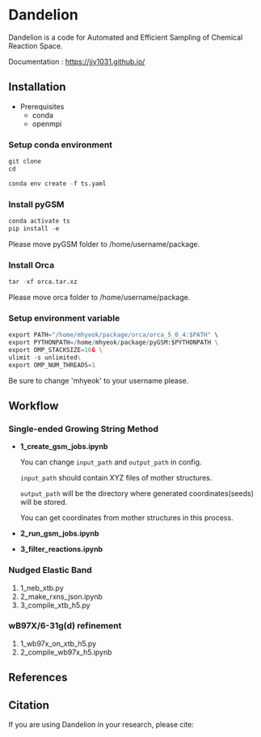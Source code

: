 # Dandelion 
Dandelion is a code for Automated and Efficient Sampling of Chemical Reaction Space.

Documentation : <https://jjy1031.github.io/>

## Installation
- Prerequisites
  - conda
  - openmpi

### Setup conda environment

```python
git clone
cd 
```

```python
conda env create -f ts.yaml
```

### Install pyGSM

```python
conda activate ts
pip install -e
```
Please move pyGSM folder to /home/username/package.

### Install Orca

```python
tar -xf orca.tar.xz
```
Please move orca folder to /home/username/package.

### Setup environment variable

```python
export PATH="/home/mhyeok/package/orca/orca_5_0_4:$PATH" \
export PYTHONPATH=/home/mhyeok/package/pyGSM:$PYTHONPATH \
export OMP_STACKSIZE=16G \
ulimit -s unlimited\
export OMP_NUM_THREADS=1
```

Be sure to change 'mhyeok' to your username please.

## Workflow

### Single-ended Growing String Method

- **1_create_gsm_jobs.ipynb**

  You can change `input_path` and `output_path` in config.

  `input_path` should contain XYZ files of mother structures.
  
  `output_path` will be the directory where generated coordinates(seeds) will be stored.

  You can get coordinates from mother structures in this process.

- **2_run_gsm_jobs.ipynb**
  
  
- **3_filter_reactions.ipynb**


### Nudged Elastic Band 
1. 1_neb_xtb.py
2. 2_make_rxns_json.ipynb
3. 3_compile_xtb_h5.py

### wB97X/6-31g(d) refinement
1. 1_wb97x_on_xtb_h5.py
2. 2_compile_wb97x_h5.ipynb


## References 


## Citation
If you are using Dandelion in your research, please cite:
